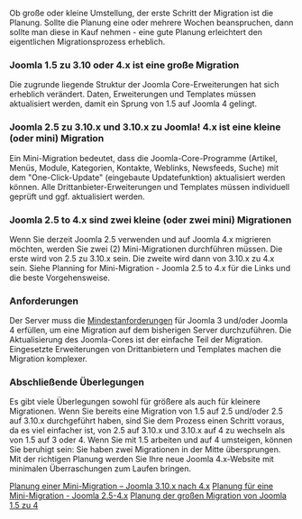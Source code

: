 <!-- Filename: Planning_for_Migration / Display title: Planung der Migration -->

Ob große oder kleine Umstellung, der erste Schritt der Migration ist die
Planung. Sollte die Planung eine oder mehrere Wochen beanspruchen, dann
sollte man diese in Kauf nehmen - eine gute Planung erleichtert den
eigentlichen Migrationsprozess erheblich.

### Joomla 1.5 zu 3.10 oder 4.x ist eine große Migration

Die zugrunde liegende Struktur der Joomla Core-Erweiterungen hat sich
erheblich verändert. Daten, Erweiterungen und Templates müssen
aktualisiert werden, damit ein Sprung von 1.5 auf Joomla 4 gelingt.

### Joomla 2.5 zu 3.10.x und 3.10.x zu Joomla! 4.x ist eine kleine (oder mini) Migration

Ein Mini-Migration bedeutet, dass die Joomla-Core-Programme (Artikel,
Menüs, Module, Kategorien, Kontakte, Weblinks, Newsfeeds, Suche) mit dem
"One-Click-Update" (eingebaute Updatefunktion) aktualisiert werden
können. Alle Drittanbieter-Erweiterungen und Templates müssen
individuell geprüft und ggf. aktualisiert werden.

### Joomla 2.5 to 4.x sind zwei kleine (oder zwei mini) Migrationen

Wenn Sie derzeit Joomla 2.5 verwenden und auf Joomla 4.x migrieren
möchten, werden Sie zwei (2) Mini-Migrationen durchführen müssen. Die
erste wird von 2.5 zu 3.10.x sein. Die zweite wird dann von 3.10.x zu
4.x sein. Siehe  Planning for Mini-Migration - Joomla 2.5 to
4.x
für die Links und die beste Vorgehensweise.

### Anforderungen

Der Server muss die
<a href="https://downloads.joomla.org/technical-requirements"
class="external text" target="_blank"
rel="noreferrer noopener">Mindestanforderungen</a> für Joomla 3 und/oder
Joomla 4 erfüllen, um eine Migration auf dem bisherigen Server
durchzuführen. Die Aktualisierung des Joomla-Cores ist der einfache Teil
der Migration. Eingesetzte Erweiterungen von Drittanbietern und
Templates machen die Migration komplexer.

### Abschließende Überlegungen

Es gibt viele Überlegungen sowohl für größere als auch für kleinere
Migrationen. Wenn Sie bereits eine Migration von 1.5 auf 2.5 und/oder
2.5 auf 3.10.x durchgeführt haben, sind Sie dem Prozess einen Schritt
voraus, da es viel einfacher ist, von 2.5 auf 3.10.x und 3.10.x auf 4 zu
wechseln als von 1.5 auf 3 oder 4. Wenn Sie mit 1.5 arbeiten und auf 4
umsteigen, können Sie beruhigt sein: Sie haben zwei Migrationen in der
Mitte übersprungen. Mit der richtigen Planung werden Sie Ihre neue
Joomla 4.x-Website mit minimalen Überraschungen zum Laufen bringen.

<a
href="https://docs.joomla.org/Planning_for_Mini-Migration_-_Joomla_3.10.x_to_4.x"
id="content-button" class="button expand">Planung einer Mini-Migration –
Joomla 3.10.x nach 4.x</a> <a
href="https://docs.joomla.org/Planning_for_Mini-Migration_-_Joomla_2.5_to_4.x"
id="content-button" class="button expand">Planung für eine
Mini-Migration - Joomla 2.5-4.x</a>
<a href="https://docs.joomla.org/Planning_Migration_-_Joomla_1.5_to_4"
id="content-button" class="button expand success">Planung der großen
Migration von Joomla 1.5 zu 4</a>
